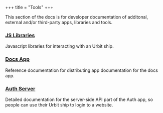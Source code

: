 +++
title = "Tools"
+++

This section of the docs is for developer documentation of additonal, external
and/or third-party apps, libraries and tools.

### [JS Libraries](/tools/js-libs)

Javascript libraries for interacting with an Urbit ship.

### [Docs App](/tools/docs-app)

Reference documentation for distributing app documentation for the docs app.

### [Auth Server](/tools/auth-server)

Detailed documentation for the server-side API part of the Auth app, so people
can use their Urbit ship to login to a website.
